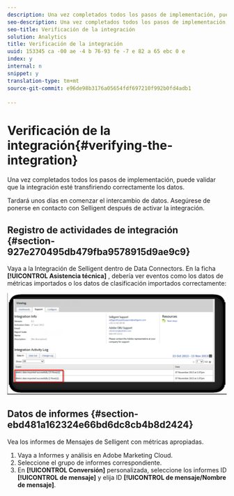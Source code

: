 ```yaml
---
description: Una vez completados todos los pasos de implementación, puede validar que la integración esté transfiriendo correctamente los datos.
seo-description: Una vez completados todos los pasos de implementación, puede validar que la integración esté transfiriendo correctamente los datos.
seo-title: Verificación de la integración
solution: Analytics
title: Verificación de la integración
uuid: 153345 ca -00 ae -4 b 76-93 fe -7 e 82 a 65 ebc 0 e
index: y
internal: n
snippet: y
translation-type: tm+mt
source-git-commit: e96de98b3176a05654fdf697210f992b0fd4adb1

---
```



# Verificación de la integración{#verifying-the-integration}

Una vez completados todos los pasos de implementación, puede validar que la integración esté transfiriendo correctamente los datos.

Tardará unos días en comenzar el intercambio de datos. Asegúrese de ponerse en contacto con Selligent después de activar la integración.

## Registro de actividades de integración {#section-927e270495db479fba9578915d9ae9c9}

Vaya a la Integración de Selligent dentro de Data Connectors. En la ficha **[!UICONTROL Asistencia técnica]** , debería ver eventos como los datos de métricas importados o los datos de clasificación importados correctamente:

![](assets/selligent-verifying.png)

## Datos de informes {#section-ebd481a162324e66bd6dc8cb4b8d2424}

Vea los informes de Mensajes de Selligent con métricas apropiadas.

1. Vaya a Informes y análisis en Adobe Marketing Cloud.
1. Seleccione el grupo de informes correspondiente.
1. En **[!UICONTROL Conversión]** personalizada, seleccione los informes ID **[!UICONTROL de mensaje]** y elija ID **[!UICONTROL de mensaje/Nombre de mensaje]**.

